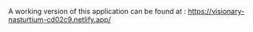 A working version of this application can be found at : https://visionary-nasturtium-cd02c9.netlify.app/
